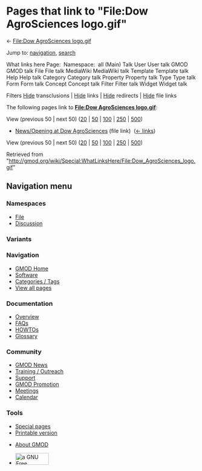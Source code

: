 <div id="mw-page-base" class="noprint">

</div>

<div id="mw-head-base" class="noprint">

</div>

<div id="content" class="mw-body" role="main">

<span id="top"></span>

<div id="mw-js-message" style="display:none;">

</div>



# <span dir="auto">Pages that link to "File:Dow AgroSciences logo.gif"</span>

<div id="bodyContent">

<div id="contentSub">

← [File:Dow AgroSciences
logo.gif](/wiki/File:Dow_AgroSciences_logo.gif "File:Dow AgroSciences logo.gif")

</div>

<div id="jump-to-nav" class="mw-jump">

Jump to: [navigation](#mw-navigation), [search](#p-search)

</div>

<div id="mw-content-text">

What links here Page:  Namespace:  all (Main) Talk User User talk GMOD
GMOD talk File File talk MediaWiki MediaWiki talk Template Template talk
Help Help talk Category Category talk Property Property talk Type Type
talk Form Form talk Concept Concept talk Filter Filter talk Widget
Widget talk

Filters
[Hide](/mediawiki/index.php?title=Special:WhatLinksHere/File:Dow_AgroSciences_logo.gif&hidetrans=1 "Special:WhatLinksHere/File:Dow AgroSciences logo.gif")
transclusions \|
[Hide](/mediawiki/index.php?title=Special:WhatLinksHere/File:Dow_AgroSciences_logo.gif&hidelinks=1 "Special:WhatLinksHere/File:Dow AgroSciences logo.gif")
links \|
[Hide](/mediawiki/index.php?title=Special:WhatLinksHere/File:Dow_AgroSciences_logo.gif&hideredirs=1 "Special:WhatLinksHere/File:Dow AgroSciences logo.gif")
redirects \|
[Hide](/mediawiki/index.php?title=Special:WhatLinksHere/File:Dow_AgroSciences_logo.gif&hideimages=1 "Special:WhatLinksHere/File:Dow AgroSciences logo.gif")
file links

The following pages link to **[File:Dow AgroSciences
logo.gif](/wiki/File:Dow_AgroSciences_logo.gif "File:Dow AgroSciences logo.gif")**:

View (previous 50 \| next 50)
([20](/mediawiki/index.php?title=Special:WhatLinksHere/File:Dow_AgroSciences_logo.gif&limit=20 "Special:WhatLinksHere/File:Dow AgroSciences logo.gif")
\|
[50](/mediawiki/index.php?title=Special:WhatLinksHere/File:Dow_AgroSciences_logo.gif&limit=50 "Special:WhatLinksHere/File:Dow AgroSciences logo.gif")
\|
[100](/mediawiki/index.php?title=Special:WhatLinksHere/File:Dow_AgroSciences_logo.gif&limit=100 "Special:WhatLinksHere/File:Dow AgroSciences logo.gif")
\|
[250](/mediawiki/index.php?title=Special:WhatLinksHere/File:Dow_AgroSciences_logo.gif&limit=250 "Special:WhatLinksHere/File:Dow AgroSciences logo.gif")
\|
[500](/mediawiki/index.php?title=Special:WhatLinksHere/File:Dow_AgroSciences_logo.gif&limit=500 "Special:WhatLinksHere/File:Dow AgroSciences logo.gif"))

- [News/Opening at Dow
  AgroSciences](/wiki/News/Opening_at_Dow_AgroSciences "News/Opening at Dow AgroSciences")
  (file link) ‎ <span class="mw-whatlinkshere-tools">([←
  links](/mediawiki/index.php?title=Special:WhatLinksHere&target=News%2FOpening+at+Dow+AgroSciences "Special:WhatLinksHere"))</span>

View (previous 50 \| next 50)
([20](/mediawiki/index.php?title=Special:WhatLinksHere/File:Dow_AgroSciences_logo.gif&limit=20 "Special:WhatLinksHere/File:Dow AgroSciences logo.gif")
\|
[50](/mediawiki/index.php?title=Special:WhatLinksHere/File:Dow_AgroSciences_logo.gif&limit=50 "Special:WhatLinksHere/File:Dow AgroSciences logo.gif")
\|
[100](/mediawiki/index.php?title=Special:WhatLinksHere/File:Dow_AgroSciences_logo.gif&limit=100 "Special:WhatLinksHere/File:Dow AgroSciences logo.gif")
\|
[250](/mediawiki/index.php?title=Special:WhatLinksHere/File:Dow_AgroSciences_logo.gif&limit=250 "Special:WhatLinksHere/File:Dow AgroSciences logo.gif")
\|
[500](/mediawiki/index.php?title=Special:WhatLinksHere/File:Dow_AgroSciences_logo.gif&limit=500 "Special:WhatLinksHere/File:Dow AgroSciences logo.gif"))

</div>

<div class="printfooter">

Retrieved from
"<http://gmod.org/wiki/Special:WhatLinksHere/File:Dow_AgroSciences_logo.gif>"

</div>

<div id="catlinks" class="catlinks catlinks-allhidden">

</div>

<div class="visualClear">

</div>

</div>

</div>

<div id="mw-navigation">

## Navigation menu

<div id="mw-head">



<div id="left-navigation">

<div id="p-namespaces" class="vectorTabs" role="navigation"
aria-labelledby="p-namespaces-label">

### Namespaces

- <span id="ca-nstab-image"><a href="/wiki/File:Dow_AgroSciences_logo.gif" accesskey="c"
  title="View the file page [c]">File</a></span>
- <span id="ca-talk"><a
  href="/mediawiki/index.php?title=File_talk:Dow_AgroSciences_logo.gif&amp;action=edit&amp;redlink=1"
  accesskey="t"
  title="Discussion about the content page [t]">Discussion</a></span>

</div>

<div id="p-variants" class="vectorMenu emptyPortlet" role="navigation"
aria-labelledby="p-variants-label">

### 

### Variants[](#)

<div class="menu">

</div>

</div>

</div>

<div id="right-navigation">





</div>



</div>

</div>

</div>

<div id="mw-panel">

<div id="p-logo" role="banner">

<a href="/wiki/Main_Page"
style="background-image: url(http://gmod.org/images/GMOD-cogs.png);"
title="Visit the main page"></a>

</div>

<div id="p-Navigation" class="portal" role="navigation"
aria-labelledby="p-Navigation-label">

### Navigation

<div class="body">

- <span id="n-GMOD-Home">[GMOD Home](/wiki/Main_Page)</span>
- <span id="n-Software">[Software](/wiki/GMOD_Components)</span>
- <span id="n-Categories-.2F-Tags">[Categories /
  Tags](/wiki/Categories)</span>
- <span id="n-View-all-pages">[View all
  pages](/wiki/Special:AllPages)</span>

</div>

</div>

<div id="p-Documentation" class="portal" role="navigation"
aria-labelledby="p-Documentation-label">

### Documentation

<div class="body">

- <span id="n-Overview">[Overview](/wiki/Overview)</span>
- <span id="n-FAQs">[FAQs](/wiki/Category:FAQ)</span>
- <span id="n-HOWTOs">[HOWTOs](/wiki/Category:HOWTO)</span>
- <span id="n-Glossary">[Glossary](/wiki/Glossary)</span>

</div>

</div>

<div id="p-Community" class="portal" role="navigation"
aria-labelledby="p-Community-label">

### Community

<div class="body">

- <span id="n-GMOD-News">[GMOD News](/wiki/GMOD_News)</span>
- <span id="n-Training-.2F-Outreach">[Training /
  Outreach](/wiki/Training_and_Outreach)</span>
- <span id="n-Support">[Support](/wiki/Support)</span>
- <span id="n-GMOD-Promotion">[GMOD
  Promotion](/wiki/GMOD_Promotion)</span>
- <span id="n-Meetings">[Meetings](/wiki/Meetings)</span>
- <span id="n-Calendar">[Calendar](/wiki/Calendar)</span>

</div>

</div>

<div id="p-tb" class="portal" role="navigation"
aria-labelledby="p-tb-label">

### Tools

<div class="body">

- <span id="t-specialpages"><a href="/wiki/Special:SpecialPages" accesskey="q"
  title="A list of all special pages [q]">Special pages</a></span>
- <span id="t-print"><a
  href="/mediawiki/index.php?title=Special:WhatLinksHere/File:Dow_AgroSciences_logo.gif&amp;printable=yes"
  rel="alternate" accesskey="p"
  title="Printable version of this page [p]">Printable version</a></span>

</div>

</div>

</div>

</div>

<div id="footer" role="contentinfo">

- <span id="footer-places-about">[About
  GMOD](/wiki/GMOD:About "GMOD:About")</span>

<!-- -->

- <span id="footer-copyrightico">[<img src="http://www.gnu.org/graphics/gfdl-logo-small.png" width="88"
  height="31" alt="a GNU Free Documentation License" />](http://www.gnu.org/licenses/fdl-1.3.html)</span>


<div style="clear:both">

</div>

</div>
